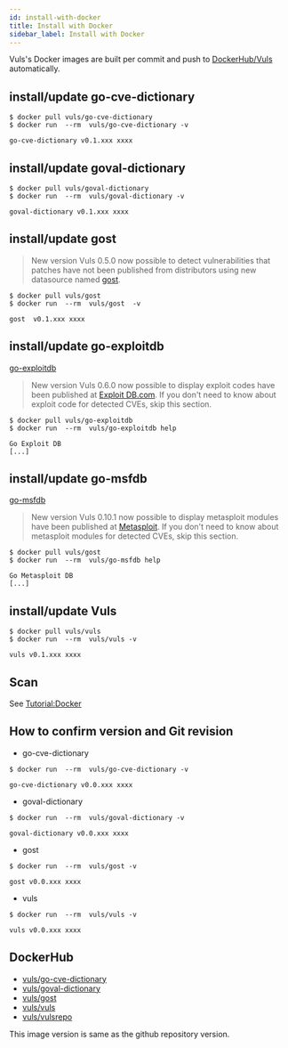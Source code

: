 ```yaml
---
id: install-with-docker
title: Install with Docker
sidebar_label: Install with Docker
---
```


Vuls's Docker images are built per commit and push to [DockerHub/Vuls](https://hub.docker.com/u/vuls/) automatically.

## install/update go-cve-dictionary

```console
$ docker pull vuls/go-cve-dictionary
$ docker run  --rm  vuls/go-cve-dictionary -v

go-cve-dictionary v0.1.xxx xxxx
```
## install/update goval-dictionary

```console
$ docker pull vuls/goval-dictionary
$ docker run  --rm  vuls/goval-dictionary -v

goval-dictionary v0.1.xxx xxxx
```

## install/update gost

> New version Vuls 0.5.0 now possible to detect vulnerabilities that patches have not been published from distributors using new datasource named [gost](https://github.com/knqyf263/gost).

```console
$ docker pull vuls/gost
$ docker run  --rm  vuls/gost  -v

gost  v0.1.xxx xxxx
```

## install/update go-exploitdb

[go-exploitdb](https://github.com/mozqnet/go-exploitdb)
> New version Vuls 0.6.0 now possible to display exploit codes have been published at [Exploit DB.com](https://www.exploit-db.com/). If you don't need to know about exploit code for detected CVEs, skip this section.

```console
$ docker pull vuls/go-exploitdb
$ docker run  --rm  vuls/go-exploitdb help

Go Exploit DB
[...]
```

## install/update go-msfdb

[go-msfdb](https://github.com/takuzoo3868/go-msfdb)
> New version Vuls 0.10.1 now possible to display metasploit modules have been published at [Metasploit](https://github.com/rapid7/metasploit-framework). If you don't need to know about metasploit modules for detected CVEs, skip this section.

```console
$ docker pull vuls/gost
$ docker run  --rm  vuls/go-msfdb help

Go Metasploit DB
[...]
```

## install/update Vuls

```console
$ docker pull vuls/vuls
$ docker run  --rm  vuls/vuls -v

vuls v0.1.xxx xxxx
```

## Scan

See [Tutorial:Docker](tutorial-docker.md)

## How to confirm version and Git revision

- go-cve-dictionary

```console
$ docker run  --rm  vuls/go-cve-dictionary -v

go-cve-dictionary v0.0.xxx xxxx
```

- goval-dictionary

```console
$ docker run  --rm  vuls/goval-dictionary -v

goval-dictionary v0.0.xxx xxxx
```

- gost

```console
$ docker run  --rm  vuls/gost -v

gost v0.0.xxx xxxx
```

- vuls

```console
$ docker run  --rm  vuls/vuls -v

vuls v0.0.xxx xxxx
```

## DockerHub

- [vuls/go-cve-dictionary](https://hub.docker.com/r/vuls/go-cve-dictionary/)
- [vuls/goval-dictionary](https://hub.docker.com/r/vuls/goval-dictionary/)
- [vuls/gost](https://hub.docker.com/r/vuls/gost/)
- [vuls/vuls](https://hub.docker.com/r/vuls/vuls/)
- [vuls/vulsrepo](https://hub.docker.com/r/vuls/vulsrepo/) 

This image version is same as the github repository version.
